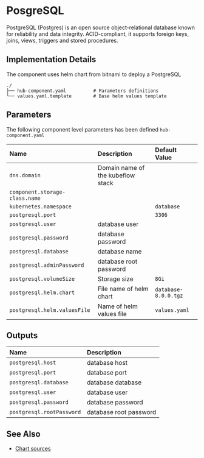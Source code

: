 # PosgreSQL

PostgreSQL (Postgres) is an open source object-relational database known for reliability and data integrity. ACID-compliant, it supports foreign keys, joins, views, triggers and stored procedures.


## Implementation Details

The component uses helm chart from bitnami to deploy a PostgreSQL

```text
./
├── hub-component.yaml          # Parameters definitions
└── values.yaml.template        # Base helm values template
```

## Parameters

The following component level parameters has been defined `hub-component.yaml`

| Name | Description | Default Value |
| :--- | :---        | :---          |
| `dns.domain` | Domain name of the kubeflow stack | |
| `component.storage-class.name` | | |
| `kubernetes.namespace` | | `database` |
| `postgresql.port` | | `3306` |
| `postgresql.user` | database user | |
| `postgresql.password` | database password | |
| `postgresql.database` | database name | |
| `postgresql.adminPassword` | database root password | |
| `postgresql.volumeSize` | Storage size | `8Gi` |
| `postgresql.helm.chart` | File name of helm chart | `database-8.0.0.tgz` |
| `postgresql.helm.valuesFile` | Name of helm values file | `values.yaml` |

## Outputs

| Name | Description |
| :--- | :---        |
| `postgresql.host` | database host |
| `postgresql.port` | database port |
| `postgresql.database` | database database |
| `postgresql.user` | database user |
| `postgresql.password` | database password |
| `postgresql.rootPassword` | database root password |

## See Also

- [Chart sources](https://github.com/bitnami/charts/tree/main/bitnami/postgresql)
